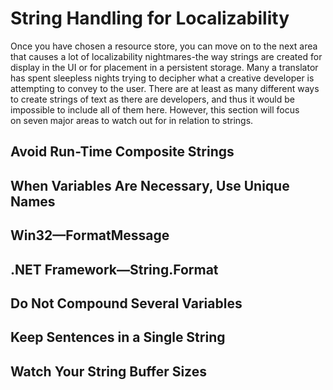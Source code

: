 

# String Handling for Localizability

Once you have chosen a resource store, you can move on to the next area that causes a lot of localizability nightmares-the way strings are created for display in the UI or for placement in a persistent storage. Many a translator has spent sleepless nights trying to decipher what a creative developer is attempting to convey to the user. There are at least as many different ways to create strings of text as there are developers, and thus it would be impossible to include all of them here. However, this section will focus on seven major areas to watch out for in relation to strings.

[](https://msdn.microsoft.com/en-us/library/mt691873)
## Avoid Run-Time Composite Strings

[](https://msdn.microsoft.com/en-us/library/mt691874)
## When Variables Are Necessary, Use Unique Names

[](https://msdn.microsoft.com/en-us/library/mt691875)
## Win32—FormatMessage

[](https://msdn.microsoft.com/en-us/library/mt691876)
## .NET Framework—String.Format

[](https://msdn.microsoft.com/en-us/library/mt691877)
## Do Not Compound Several Variables

[](https://msdn.microsoft.com/en-us/library/mt691878)
## Keep Sentences in a Single String

[](https://msdn.microsoft.com/en-us/library/mt691879)
## Watch Your String Buffer Sizes


